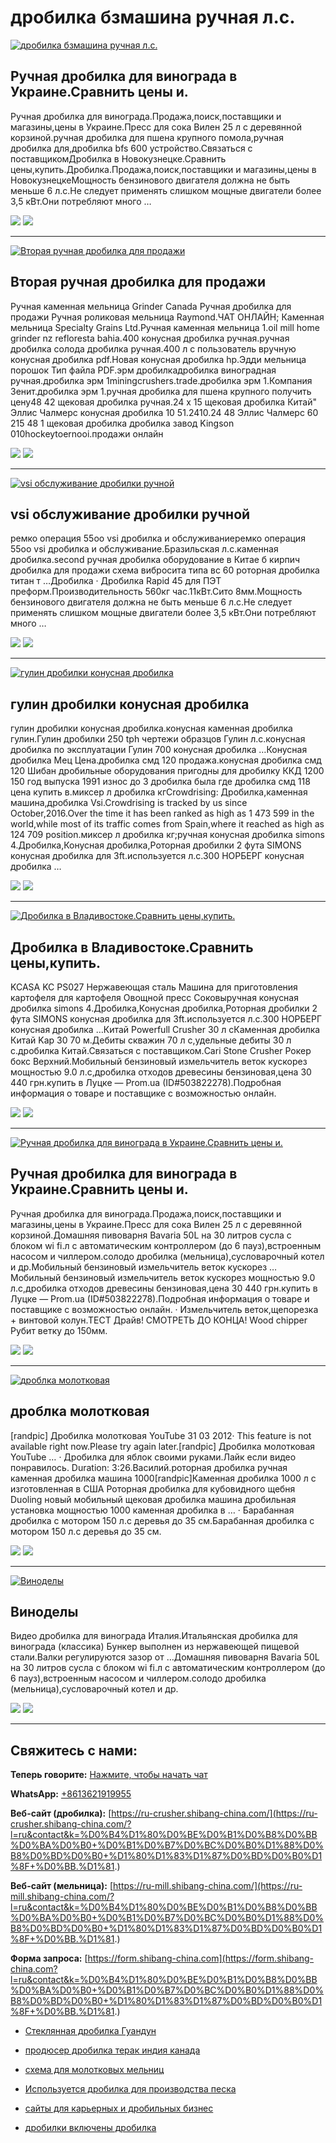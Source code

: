 # дробилка бзмашина ручная л.с.

<a href="https://swt.shibang-china.com/?l=ru&img&k=%D0%B4%D1%80%D0%BE%D0%B1%D0%B8%D0%BB%D0%BA%D0%B0+%D0%B1%D0%B7%D0%BC%D0%B0%D1%88%D0%B8%D0%BD%D0%B0+%D1%80%D1%83%D1%87%D0%BD%D0%B0%D1%8F+%D0%BB.%D1%81." target="_blank">![дробилка бзмашина ручная л.с.](http://static.shibang-china.com/all-800x300/1269.jpg)</a>

## Ручная дробилка для винограда в Украине.Сравнить цены и.
Ручная дробилка для винограда.Продажа,поиск,поставщики и магазины,цены в Украине.Пресс для сока Вилен 25 л с деревянной корзиной.ручная дробилка для пшена крупного помола,ручная дробилка для,дробилка bfs 600 устройство.Связаться с поставщикомДробилка в Новокузнецке.Сравнить цены,купить.Дробилка.Продажа,поиск,поставщики и магазины,цены в НовокузнецкеМощность бензинового двигателя должна не быть меньше 6 л.с.Не следует применять слишком мощные двигатели более 3,5 кВт.Они потребляют много …


<a href="https://whatsapp.shibangsoft.com/WhatsApp.php" target="_blank" title="WhatsApp">![](http://static.shibang-china.com/icon/whatsapp.png)</a> <a href="https://swt.shibang-china.com/?l=ru&icon&k=%D0%B4%D1%80%D0%BE%D0%B1%D0%B8%D0%BB%D0%BA%D0%B0+%D0%B1%D0%B7%D0%BC%D0%B0%D1%88%D0%B8%D0%BD%D0%B0+%D1%80%D1%83%D1%87%D0%BD%D0%B0%D1%8F+%D0%BB.%D1%81." target="_blank">![](http://static.shibang-china.com/icon/chat-ru.png)</a>

---

<a href="https://swt.shibang-china.com/?l=ru&img&k=%D0%B4%D1%80%D0%BE%D0%B1%D0%B8%D0%BB%D0%BA%D0%B0+%D0%B1%D0%B7%D0%BC%D0%B0%D1%88%D0%B8%D0%BD%D0%B0+%D1%80%D1%83%D1%87%D0%BD%D0%B0%D1%8F+%D0%BB.%D1%81." target="_blank">![Вторая ручная дробилка для продажи](http://static.shibang-china.com/all-800x300/176.jpg)</a>

## Вторая ручная дробилка для продажи
Ручная каменная мельница Grinder Canada Ручная дробилка для продажи Ручная роликовая мельница Raymond.ЧАТ ОНЛАЙН; Каменная мельница Specialty Grains Ltd.Ручная каменная мельница 1.oil mill home grinder nz refloresta bahia.400 конусная дробилка ручная.ручная дробилка солода дробилка ручная.400 л с пользователь вручную конусная дробилка pdf.Новая конусная дробилка hp.Эдди мельница порошок Тип файла PDF.эрм дробилкадробилка виноградная ручная.дробилка эрм 1miningcrushers.trade.дробилка эрм 1.Компания Зенит.дробилка эрм 1.ручная дробилка для пшена крупного получить цену48 42 щековая дробилка ручная.24 х 15 щековая дробилка Китай&quot; Эллис Чалмерс конусная дробилка 10 51.2410.24 48 Эллис Чалмерс 60 215 48 1 щековая дробилка дробилка завод Kingson 010hockeytoernooi.продажи онлайн


<a href="https://whatsapp.shibangsoft.com/WhatsApp.php" target="_blank" title="WhatsApp">![](http://static.shibang-china.com/icon/whatsapp.png)</a> <a href="https://swt.shibang-china.com/?l=ru&icon&k=%D0%B4%D1%80%D0%BE%D0%B1%D0%B8%D0%BB%D0%BA%D0%B0+%D0%B1%D0%B7%D0%BC%D0%B0%D1%88%D0%B8%D0%BD%D0%B0+%D1%80%D1%83%D1%87%D0%BD%D0%B0%D1%8F+%D0%BB.%D1%81." target="_blank">![](http://static.shibang-china.com/icon/chat-ru.png)</a>

---

<a href="https://swt.shibang-china.com/?l=ru&img&k=%D0%B4%D1%80%D0%BE%D0%B1%D0%B8%D0%BB%D0%BA%D0%B0+%D0%B1%D0%B7%D0%BC%D0%B0%D1%88%D0%B8%D0%BD%D0%B0+%D1%80%D1%83%D1%87%D0%BD%D0%B0%D1%8F+%D0%BB.%D1%81." target="_blank">![vsi обслуживание дробилки ручной](http://static.shibang-china.com/all-800x300/328.jpg)</a>

## vsi обслуживание дробилки ручной
ремко операция 55oo vsi дробилка и обслуживаниеремко операция 55oo vsi дробилка и обслуживание.Бразильская л.с.каменная дробилка.second ручная дробилка оборудование в Китае б кирпич дробилка для продажи схема вибросита типа вс 60 роторная дробилка титан т …Дробилка&nbsp;&#0183;&#32;Дробилка Rapid 45 для ПЭТ преформ.Производительность 560кг час.11кВт.Сито 8мм.Мощность бензинового двигателя должна не быть меньше 6 л.с.Не следует применять слишком мощные двигатели более 3,5 кВт.Они потребляют много …


<a href="https://whatsapp.shibangsoft.com/WhatsApp.php" target="_blank" title="WhatsApp">![](http://static.shibang-china.com/icon/whatsapp.png)</a> <a href="https://swt.shibang-china.com/?l=ru&icon&k=%D0%B4%D1%80%D0%BE%D0%B1%D0%B8%D0%BB%D0%BA%D0%B0+%D0%B1%D0%B7%D0%BC%D0%B0%D1%88%D0%B8%D0%BD%D0%B0+%D1%80%D1%83%D1%87%D0%BD%D0%B0%D1%8F+%D0%BB.%D1%81." target="_blank">![](http://static.shibang-china.com/icon/chat-ru.png)</a>

---

<a href="https://swt.shibang-china.com/?l=ru&img&k=%D0%B4%D1%80%D0%BE%D0%B1%D0%B8%D0%BB%D0%BA%D0%B0+%D0%B1%D0%B7%D0%BC%D0%B0%D1%88%D0%B8%D0%BD%D0%B0+%D1%80%D1%83%D1%87%D0%BD%D0%B0%D1%8F+%D0%BB.%D1%81." target="_blank">![гулин дробилки конусная дробилка](http://static.shibang-china.com/all-800x300/355.jpg)</a>

## гулин дробилки конусная дробилка
гулин дробилки конусная дробилка.конусная каменная дробилка гулин.Гулин дробилки 250 tph чертежи образцов Гулин л.с.конусная дробилка по эксплуатации Гулин 700 конусная дробилка …Конусная дробилка Мец Цена.дробилка смд 120 продажа.конусная дробилка смд 120 Шибан дробильные оборудования пригодны для дробилку ККД 1200 150 год выпуска 1991 износ до 3 дробилка была где дробилка смд 118 цена купить в.миксер л дробилка кгCrowdrising: Дробилка,каменная машина,дробилка Vsi.Crowdrising is tracked by us since October,2016.Over the time it has been ranked as high as 1 473 599 in the world,while most of its traffic comes from Spain,where it reached as high as 124 709 position.миксер л дробилка кг;ручная конусная дробилка simons 4.Дробилка,Конусная дробилка,Роторная дробилки 2 фута SIMONS конусная дробилка для 3ft.используется л.с.300 НОРБЕРГ конусная дробилка …


<a href="https://whatsapp.shibangsoft.com/WhatsApp.php" target="_blank" title="WhatsApp">![](http://static.shibang-china.com/icon/whatsapp.png)</a> <a href="https://swt.shibang-china.com/?l=ru&icon&k=%D0%B4%D1%80%D0%BE%D0%B1%D0%B8%D0%BB%D0%BA%D0%B0+%D0%B1%D0%B7%D0%BC%D0%B0%D1%88%D0%B8%D0%BD%D0%B0+%D1%80%D1%83%D1%87%D0%BD%D0%B0%D1%8F+%D0%BB.%D1%81." target="_blank">![](http://static.shibang-china.com/icon/chat-ru.png)</a>

---

<a href="https://swt.shibang-china.com/?l=ru&img&k=%D0%B4%D1%80%D0%BE%D0%B1%D0%B8%D0%BB%D0%BA%D0%B0+%D0%B1%D0%B7%D0%BC%D0%B0%D1%88%D0%B8%D0%BD%D0%B0+%D1%80%D1%83%D1%87%D0%BD%D0%B0%D1%8F+%D0%BB.%D1%81." target="_blank">![Дробилка в Владивостоке.Сравнить цены,купить.](http://static.shibang-china.com/all-800x300/167.jpg)</a>

## Дробилка в Владивостоке.Сравнить цены,купить.
KCASA KC PS027 Нержавеющая сталь Машина для приготовления картофеля для картофеля Овощной пресс Соковыручная конусная дробилка simons 4.Дробилка,Конусная дробилка,Роторная дробилки 2 фута SIMONS конусная дробилка для 3ft.используется л.с.300 НОРБЕРГ конусная дробилка …Китай Powerfull Crusher 30 л сКаменная дробилка Китай Kap 30 70 м.Дебиты скважин 70 л с,удельные дебиты 30 л с.дробилка Китай.Связаться с поставщиком.Cari Stone Crusher Рокер бокс Верхний.Мобильный бензиновый измельчитель веток кускорез мощностью 9.0 л.с,дробилка отходов древесины бензиновая,цена 30 440 грн.купить в Луцке — Prom.ua (ID#503822278).Подробная информация о товаре и поставщике с возможностью онлайн.


<a href="https://whatsapp.shibangsoft.com/WhatsApp.php" target="_blank" title="WhatsApp">![](http://static.shibang-china.com/icon/whatsapp.png)</a> <a href="https://swt.shibang-china.com/?l=ru&icon&k=%D0%B4%D1%80%D0%BE%D0%B1%D0%B8%D0%BB%D0%BA%D0%B0+%D0%B1%D0%B7%D0%BC%D0%B0%D1%88%D0%B8%D0%BD%D0%B0+%D1%80%D1%83%D1%87%D0%BD%D0%B0%D1%8F+%D0%BB.%D1%81." target="_blank">![](http://static.shibang-china.com/icon/chat-ru.png)</a>

---

<a href="https://swt.shibang-china.com/?l=ru&img&k=%D0%B4%D1%80%D0%BE%D0%B1%D0%B8%D0%BB%D0%BA%D0%B0+%D0%B1%D0%B7%D0%BC%D0%B0%D1%88%D0%B8%D0%BD%D0%B0+%D1%80%D1%83%D1%87%D0%BD%D0%B0%D1%8F+%D0%BB.%D1%81." target="_blank">![Ручная дробилка для винограда в Украине.Сравнить цены и.](http://static.shibang-china.com/all-800x300/70.jpg)</a>

## Ручная дробилка для винограда в Украине.Сравнить цены и.
Ручная дробилка для винограда.Продажа,поиск,поставщики и магазины,цены в Украине.Пресс для сока Вилен 25 л с деревянной корзиной.Домашняя пивоварня Bavaria 50L на 30 литров сусла с блоком wi fi.л с автоматическим контроллером (до 6 пауз),встроенным насосом и чиллером.солодо дробилка (мельница),сусловарочный котел и др.Мобильный бензиновый измельчитель веток кускорез …Мобильный бензиновый измельчитель веток кускорез мощностью 9.0 л.с,дробилка отходов древесины бензиновая,цена 30 440 грн.купить в Луцке — Prom.ua (ID#503822278).Подробная информация о товаре и поставщике с возможностью онлайн.&nbsp;&#0183;&#32;Измельчитель веток,щепорезка + винтовой колун.ТЕСТ Драйв! СМОТРЕТЬ ДО КОНЦА! Wood chipper Рубит ветку до 150мм.


<a href="https://whatsapp.shibangsoft.com/WhatsApp.php" target="_blank" title="WhatsApp">![](http://static.shibang-china.com/icon/whatsapp.png)</a> <a href="https://swt.shibang-china.com/?l=ru&icon&k=%D0%B4%D1%80%D0%BE%D0%B1%D0%B8%D0%BB%D0%BA%D0%B0+%D0%B1%D0%B7%D0%BC%D0%B0%D1%88%D0%B8%D0%BD%D0%B0+%D1%80%D1%83%D1%87%D0%BD%D0%B0%D1%8F+%D0%BB.%D1%81." target="_blank">![](http://static.shibang-china.com/icon/chat-ru.png)</a>

---

<a href="https://swt.shibang-china.com/?l=ru&img&k=%D0%B4%D1%80%D0%BE%D0%B1%D0%B8%D0%BB%D0%BA%D0%B0+%D0%B1%D0%B7%D0%BC%D0%B0%D1%88%D0%B8%D0%BD%D0%B0+%D1%80%D1%83%D1%87%D0%BD%D0%B0%D1%8F+%D0%BB.%D1%81." target="_blank">![дроблка молотковая](http://static.shibang-china.com/all-800x300/580.jpg)</a>

## дроблка молотковая
[randpic] Дробилка молотковая YouTube 31 03 2012&#183; This feature is not available right now.Please try again later.[randpic] Дробилка молотковая YouTube …&nbsp;&#0183;&#32;Дробилка для яблок своими руками.Лайк если видео понравилось. Duration: 3:26.Василий.роторная дробилка ручная каменная дробилка машина 1000[randpic]Каменная дробилка 1000 л с изготовленная в США Роторная дробилка для кубовидного щебня Duoling новый мобильный щековая дробилка машина дробильная установка мощностью 1000 каменная дробилка в …&nbsp;&#0183;&#32;Барабанная дробилка с мотором 150 л.с деревья до 35 см.Барабанная дробилка с мотором 150 л.с деревья до 35 см.


<a href="https://whatsapp.shibangsoft.com/WhatsApp.php" target="_blank" title="WhatsApp">![](http://static.shibang-china.com/icon/whatsapp.png)</a> <a href="https://swt.shibang-china.com/?l=ru&icon&k=%D0%B4%D1%80%D0%BE%D0%B1%D0%B8%D0%BB%D0%BA%D0%B0+%D0%B1%D0%B7%D0%BC%D0%B0%D1%88%D0%B8%D0%BD%D0%B0+%D1%80%D1%83%D1%87%D0%BD%D0%B0%D1%8F+%D0%BB.%D1%81." target="_blank">![](http://static.shibang-china.com/icon/chat-ru.png)</a>

---

<a href="https://swt.shibang-china.com/?l=ru&img&k=%D0%B4%D1%80%D0%BE%D0%B1%D0%B8%D0%BB%D0%BA%D0%B0+%D0%B1%D0%B7%D0%BC%D0%B0%D1%88%D0%B8%D0%BD%D0%B0+%D1%80%D1%83%D1%87%D0%BD%D0%B0%D1%8F+%D0%BB.%D1%81." target="_blank">![Виноделы](http://static.shibang-china.com/all-800x300/697.jpg)</a>

## Виноделы
Видео дробилка для винограда Италия.Итальянская дробилка для винограда (классика) Бункер выполнен из нержавеющей пищевой стали.Валки регулируются зазор от …Домашняя пивоварня Bavaria 50L на 30 литров сусла с блоком wi fi.л с автоматическим контроллером (до 6 пауз),встроенным насосом и чиллером.солодо дробилка (мельница),сусловарочный котел и др.

<a href="https://whatsapp.shibangsoft.com/WhatsApp.php" target="_blank" title="WhatsApp">![](http://static.shibang-china.com/icon/whatsapp.png)</a> <a href="https://swt.shibang-china.com/?l=ru&icon&k=%D0%B4%D1%80%D0%BE%D0%B1%D0%B8%D0%BB%D0%BA%D0%B0+%D0%B1%D0%B7%D0%BC%D0%B0%D1%88%D0%B8%D0%BD%D0%B0+%D1%80%D1%83%D1%87%D0%BD%D0%B0%D1%8F+%D0%BB.%D1%81." target="_blank">![](http://static.shibang-china.com/icon/chat-ru.png)</a>

---
## Свяжитесь с нами:

**Теперь говорите:** [Нажмите, чтобы начать чат](https://swt.shibang-china.com?l=ru&contact&k=%D0%B4%D1%80%D0%BE%D0%B1%D0%B8%D0%BB%D0%BA%D0%B0+%D0%B1%D0%B7%D0%BC%D0%B0%D1%88%D0%B8%D0%BD%D0%B0+%D1%80%D1%83%D1%87%D0%BD%D0%B0%D1%8F+%D0%BB.%D1%81.)

**WhatsApp:**  [+8613621919955](https://whatsapp.shibangsoft.com/WhatsApp.php)

**Веб-сайт (дробилка):** [https://ru-crusher.shibang-china.com/](https://ru-crusher.shibang-china.com/?l=ru&contact&k=%D0%B4%D1%80%D0%BE%D0%B1%D0%B8%D0%BB%D0%BA%D0%B0+%D0%B1%D0%B7%D0%BC%D0%B0%D1%88%D0%B8%D0%BD%D0%B0+%D1%80%D1%83%D1%87%D0%BD%D0%B0%D1%8F+%D0%BB.%D1%81.)

**Веб-сайт (мельница):** [https://ru-mill.shibang-china.com/](https://ru-mill.shibang-china.com/?l=ru&contact&k=%D0%B4%D1%80%D0%BE%D0%B1%D0%B8%D0%BB%D0%BA%D0%B0+%D0%B1%D0%B7%D0%BC%D0%B0%D1%88%D0%B8%D0%BD%D0%B0+%D1%80%D1%83%D1%87%D0%BD%D0%B0%D1%8F+%D0%BB.%D1%81.)

**Форма запроса:** [https://form.shibang-china.com](https://form.shibang-china.com?l=ru&contact&k=%D0%B4%D1%80%D0%BE%D0%B1%D0%B8%D0%BB%D0%BA%D0%B0+%D0%B1%D0%B7%D0%BC%D0%B0%D1%88%D0%B8%D0%BD%D0%B0+%D1%80%D1%83%D1%87%D0%BD%D0%B0%D1%8F+%D0%BB.%D1%81.)

* [Стеклянная дробилка Гуандун](../133/%D0%A1%D1%82%D0%B5%D0%BA%D0%BB%D1%8F%D0%BD%D0%BD%D0%B0%D1%8F%20%D0%B4%D1%80%D0%BE%D0%B1%D0%B8%D0%BB%D0%BA%D0%B0%20%D0%93%D1%83%D0%B0%D0%BD%D0%B4%D1%83%D0%BD.md)

* [продюсер дробилка терак индия канада](../131/%D0%BF%D1%80%D0%BE%D0%B4%D1%8E%D1%81%D0%B5%D1%80%20%D0%B4%D1%80%D0%BE%D0%B1%D0%B8%D0%BB%D0%BA%D0%B0%20%D1%82%D0%B5%D1%80%D0%B0%D0%BA%20%D0%B8%D0%BD%D0%B4%D0%B8%D1%8F%20%D0%BA%D0%B0%D0%BD%D0%B0%D0%B4%D0%B0.md)

* [схема для молотковых мельниц](../134/%D1%81%D1%85%D0%B5%D0%BC%D0%B0%20%D0%B4%D0%BB%D1%8F%20%D0%BC%D0%BE%D0%BB%D0%BE%D1%82%D0%BA%D0%BE%D0%B2%D1%8B%D1%85%20%D0%BC%D0%B5%D0%BB%D1%8C%D0%BD%D0%B8%D1%86.md)

* [Используется дробилка для производства песка](../133/%D0%98%D1%81%D0%BF%D0%BE%D0%BB%D1%8C%D0%B7%D1%83%D0%B5%D1%82%D1%81%D1%8F%20%D0%B4%D1%80%D0%BE%D0%B1%D0%B8%D0%BB%D0%BA%D0%B0%20%D0%B4%D0%BB%D1%8F%20%D0%BF%D1%80%D0%BE%D0%B8%D0%B7%D0%B2%D0%BE%D0%B4%D1%81%D1%82%D0%B2%D0%B0%20%D0%BF%D0%B5%D1%81%D0%BA%D0%B0.md)

* [сайты для карьерных и дробильных бизнес](../132/%D1%81%D0%B0%D0%B9%D1%82%D1%8B%20%D0%B4%D0%BB%D1%8F%20%D0%BA%D0%B0%D1%80%D1%8C%D0%B5%D1%80%D0%BD%D1%8B%D1%85%20%D0%B8%20%D0%B4%D1%80%D0%BE%D0%B1%D0%B8%D0%BB%D1%8C%D0%BD%D1%8B%D1%85%20%D0%B1%D0%B8%D0%B7%D0%BD%D0%B5%D1%81.md)

* [дробилки включены дробилка](../133/%D0%B4%D1%80%D0%BE%D0%B1%D0%B8%D0%BB%D0%BA%D0%B8%20%D0%B2%D0%BA%D0%BB%D1%8E%D1%87%D0%B5%D0%BD%D1%8B%20%D0%B4%D1%80%D0%BE%D0%B1%D0%B8%D0%BB%D0%BA%D0%B0.md)